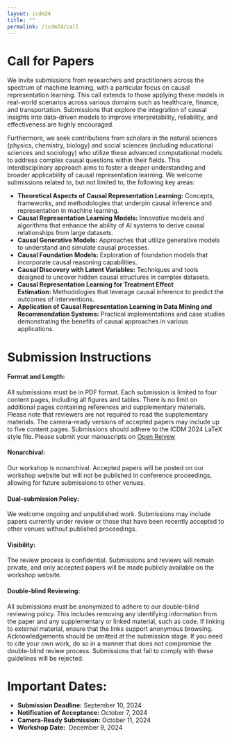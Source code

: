 ```yaml
---
layout: icdm24
title: ""
permalink: /icdm24/call
---
```


# Call for Papers
We invite submissions from researchers and practitioners across the spectrum of machine learning, with a particular focus on causal representation learning. This call extends to those applying these models in real-world scenarios across various domains such as healthcare, finance, and transportation. Submissions that explore the integration of causal insights into data-driven models to improve interpretability, reliability, and effectiveness are highly encouraged.

Furthermore, we seek contributions from scholars in the natural sciences (physics, chemistry, biology) and social sciences (including educational sciences and sociology) who utilize these advanced computational models to address complex causal questions within their fields. This interdisciplinary approach aims to foster a deeper understanding and broader applicability of causal representation learning.
We welcome submissions related to, but not limited to, the following key areas:

- **Theoretical Aspects of Causal Representation Learning:** Concepts, frameworks, and methodologies that underpin causal inference and representation in machine learning.
- **Causal Representation Learning Models:** Innovative models and algorithms that enhance the ability of AI systems to derive causal relationships from large datasets.
- **Causal Generative Models:** Approaches that utilize generative models to understand and simulate causal processes.
- **Causal Foundation Models:** Exploration of foundation models that incorporate causal reasoning capabilities.
- **Causal Discovery with Latent Variables:** Techniques and tools designed to uncover hidden causal structures in complex datasets.
- **Causal Representation Learning for Treatment Effect Estimation:** Methodologies that leverage causal inference to predict the outcomes of interventions.
- **Application of Causal Representation Learning in Data Mining and Recommendation Systems:** Practical implementations and case studies demonstrating the benefits of causal approaches in various applications.



# Submission Instructions

#### Format and Length:
All submissions must be in PDF format. Each submission is limited to four content pages, including all figures and tables. There is no limit on additional pages containing references and supplementary materials. Please note that reviewers are not required to read the supplementary materials. The camera-ready versions of accepted papers may include up to five content pages. Submissions should adhere to the ICDM 2024 LaTeX style file. Please submit your manuscripts on [Open Reivew](https://openreview.net/group?id=IEEE.org/ICDM/Workshop/CRL)
#### Nonarchival:
Our workshop is nonarchival. Accepted papers will be posted on our workshop website but will not be published in conference proceedings, allowing for future submissions to other venues.
#### Dual-submission Policy:
We welcome ongoing and unpublished work. Submissions may include papers currently under review or those that have been recently accepted to other venues without published proceedings.
#### Visibility:
The review process is confidential. Submissions and reviews will remain private, and only accepted papers will be made publicly available on the workshop website.
#### Double-blind Reviewing:
All submissions must be anonymized to adhere to our double-blind reviewing policy. This includes removing any identifying information from the paper and any supplementary or linked material, such as code. If linking to external material, ensure that the links support anonymous browsing. Acknowledgements should be omitted at the submission stage. If you need to cite your own work, do so in a manner that does not compromise the double-blind review process. Submissions that fail to comply with these guidelines will be rejected.



# Important Dates:
- **Submission Deadline:** September 10, 2024
- **Notification of Acceptance:** October 7, 2024
- **Camera-Ready Submission:** October 11, 2024
- **Workshop Date:**  December 9, 2024


